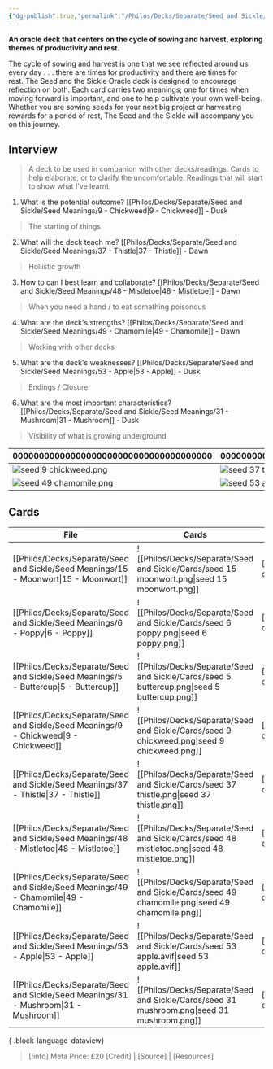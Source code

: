 ```yaml
---
{"dg-publish":true,"permalink":"/Philos/Decks/Separate/Seed and Sickle/Seed and Sickle Deck/","contentClasses":"cards cards-2-3 table-max cards-cols-7"}
---
```


**An oracle deck that centers on the cycle of sowing and harvest, exploring themes of productivity and rest.**

The cycle of sowing and harvest is one that we see reflected around us every day . . . there are times for productivity and there are times for rest. The Seed and the Sickle Oracle deck is designed to encourage reflection on both. Each card carries two meanings; one for times when moving forward is important, and one to help cultivate your own well-being. Whether you are sowing seeds for your next big project or harvesting rewards for a period of rest, The Seed and the Sickle will accompany you on this journey.

## Interview

> A deck to be used in companion with other decks/readings.
> Cards to help elaborate, or to clarify the uncomfortable.
> Readings that will start to show what I've learnt.

1. What is the potential outcome? [[Philos/Decks/Separate/Seed and Sickle/Seed Meanings/9 - Chickweed\|9 - Chickweed]] - Dusk
> The starting of things

2. What will the deck teach me? [[Philos/Decks/Separate/Seed and Sickle/Seed Meanings/37 - Thistle\|37 - Thistle]] - Dawn
> Hollistic growth

3. How to can I best learn and collaborate? [[Philos/Decks/Separate/Seed and Sickle/Seed Meanings/48 - Mistletoe\|48 - Mistletoe]] - Dawn
> When you need a hand / to eat something poisonous

4. What are the deck's strengths? [[Philos/Decks/Separate/Seed and Sickle/Seed Meanings/49 - Chamomile\|49 - Chamomile]] - Dawn
> Working with other decks

5. What are the deck's weaknesses? [[Philos/Decks/Separate/Seed and Sickle/Seed Meanings/53 - Apple\|53 - Apple]] - Dusk
> Endings / Closure

6. What are the most important characteristics? [[Philos/Decks/Separate/Seed and Sickle/Seed Meanings/31 - Mushroom\|31 - Mushroom]] - Dusk
> Visibility of what is growing underground

| 00000000000000000000000000000000000000 | 00000000000000000000000000000000000000 | 00000000000000000000000000000000000000 | 
| -------------------------- | -------------------------- | -------------------------- |
| ![seed 9 chickweed.png](/img/user/Philos/Decks/Separate/Seed%20and%20Sickle/Cards/seed%209%20chickweed.png)  | ![seed 37 thistle.png](/img/user/Philos/Decks/Separate/Seed%20and%20Sickle/Cards/seed%2037%20thistle.png)   | ![seed 48 mistletoe.png](/img/user/Philos/Decks/Separate/Seed%20and%20Sickle/Cards/seed%2048%20mistletoe.png) |
| ![seed 49 chamomile.png](/img/user/Philos/Decks/Separate/Seed%20and%20Sickle/Cards/seed%2049%20chamomile.png) | ![seed 53 apple.avif](/img/user/Philos/Decks/Separate/Seed%20and%20Sickle/Cards/seed%2053%20apple.avif)  |


## Cards
| File                                                                                      | Cards                                                                                         | suit                                                        | card                                                    |
| ----------------------------------------------------------------------------------------- | --------------------------------------------------------------------------------------------- | ----------------------------------------------------------- | ------------------------------------------------------- |
| [[Philos/Decks/Separate/Seed and Sickle/Seed Meanings/15 - Moonwort\|15 - Moonwort]]   | ![[Philos/Decks/Separate/Seed and Sickle/Cards/seed 15 moonwort.png\|seed 15 moonwort.png]]   | [[Philos/Meanings/Suits/Suit of Wands\|Suit of Summer]]  | [[Third Card\|Third Card]]                              |
| [[Philos/Decks/Separate/Seed and Sickle/Seed Meanings/6 - Poppy\|6 - Poppy]]           | ![[Philos/Decks/Separate/Seed and Sickle/Cards/seed 6 poppy.png\|seed 6 poppy.png]]           | [[Philos/Meanings/Suits/Suit of Cups\|Suit of Spring]]   | [[Philos/Meanings/Positions/Sixth Card\|Sixth Card]] |
| [[Philos/Decks/Separate/Seed and Sickle/Seed Meanings/5 - Buttercup\|5 - Buttercup]]   | ![[Philos/Decks/Separate/Seed and Sickle/Cards/seed 5 buttercup.png\|seed 5 buttercup.png]]   | [[Philos/Meanings/Suits/Suit of Cups\|Suit of Spring]]   | [[Fifth Card\|Fifth Card]]                              |
| [[Philos/Decks/Separate/Seed and Sickle/Seed Meanings/9 - Chickweed\|9 - Chickweed]]   | ![[Philos/Decks/Separate/Seed and Sickle/Cards/seed 9 chickweed.png\|seed 9 chickweed.png]]   | [[Philos/Meanings/Suits/Suit of Cups\|Suit of Spring]]   | [[Ninth Card\|Ninth Card]]                              |
| [[Philos/Decks/Separate/Seed and Sickle/Seed Meanings/37 - Thistle\|37 - Thistle]]     | ![[Philos/Decks/Separate/Seed and Sickle/Cards/seed 37 thistle.png\|seed 37 thistle.png]]     | [[Philos/Meanings/Suits/Suit of Disks\|Suit of Autumn]]  | [[Tenth Card\|Tenth Card]]                              |
| [[Philos/Decks/Separate/Seed and Sickle/Seed Meanings/48 - Mistletoe\|48 - Mistletoe]] | ![[Philos/Decks/Separate/Seed and Sickle/Cards/seed 48 mistletoe.png\|seed 48 mistletoe.png]] | [[Philos/Meanings/Suits/Suit of Swords\|Suit of Winter]] | [[Seventh Card\|Seventh Card]]                          |
| [[Philos/Decks/Separate/Seed and Sickle/Seed Meanings/49 - Chamomile\|49 - Chamomile]] | ![[Philos/Decks/Separate/Seed and Sickle/Cards/seed 49 chamomile.png\|seed 49 chamomile.png]] | [[Philos/Meanings/Suits/Suit of Swords\|Suit of Winter]] | [[Eighth Card\|Eighth Card]]                            |
| [[Philos/Decks/Separate/Seed and Sickle/Seed Meanings/53 - Apple\|53 - Apple]]         | ![[Philos/Decks/Separate/Seed and Sickle/Cards/seed 53 apple.avif\|seed 53 apple.avif]]       | [[Philos/Meanings/Suits/Suit of Swords\|Suit of Winter]] | [[Queens\|Queens]]                                      |
| [[Philos/Decks/Separate/Seed and Sickle/Seed Meanings/31 - Mushroom\|31 - Mushroom]]   | ![[Philos/Decks/Separate/Seed and Sickle/Cards/seed 31 mushroom.png\|seed 31 mushroom.png]]   | [[Philos/Meanings/Suits/Suit of Disks\|Suit of Autumn]]  | [[Fourth Card\|Fourth Card]]                            |

{ .block-language-dataview}


> [!info] Meta
> Price: £20
> [Credit] | [Source] | [Resources]